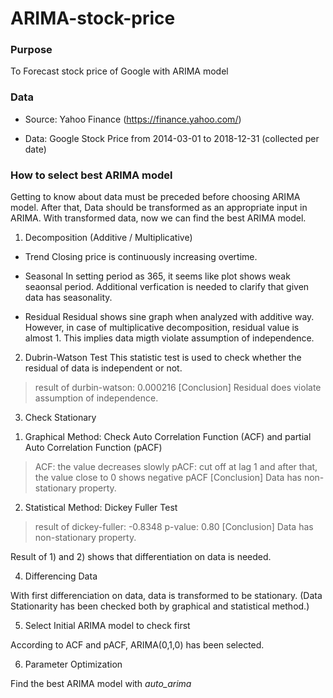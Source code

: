 # ARIMA-stock-price

### Purpose
To Forecast stock price of Google with ARIMA model


### Data

* Source: Yahoo Finance (https://finance.yahoo.com/)

* Data: Google Stock Price from 2014-03-01 to 2018-12-31 (collected per date)


### How to select best ARIMA model

Getting to know about data must be preceded before choosing ARIMA model.
After that, Data should be transformed as an appropriate input in ARIMA. 
With transformed data, now we can find the best ARIMA model.


1. Decomposition (Additive / Multiplicative)

- Trend
Closing price is continuously increasing overtime. 


- Seasonal
In setting period as 365, it seems like plot shows weak seaonsal period. Additional verfication is needed to clarify that given data has seasonality. 

- Residual
Residual shows sine graph when analyzed with additive way. However, in case of multiplicative decomposition, residual value is almost 1. This implies data migth violate assumption of independence. 


2. Dubrin-Watson Test
This statistic test is used to check whether the residual of data is independent or not.

> result of durbin-watson: 0.000216
> [Conclusion] Residual does violate assumption of independence.

3. Check Stationary

1) Graphical Method: Check Auto Correlation Function (ACF) and partial Auto Correlation Function (pACF) 

> ACF: the value decreases slowly
> pACF: cut off at lag 1 and after that, the value close to 0 shows negative pACF
> [Conclusion] Data has non-stationary property.


2) Statistical Method: Dickey Fuller Test

> result of dickey-fuller: -0.8348 
> p-value: 0.80
> [Conclusion] Data has non-stationary property.

Result of 1) and 2) shows that differentiation on data is needed.

4. Differencing Data

With first differenciation on data, data is transformed to be stationary.
(Data Stationarity has been checked both by graphical and statistical method.)

5. Select Initial ARIMA model to check first

According to ACF and pACF, ARIMA(0,1,0) has been selected.

6. Parameter Optimization

Find the best ARIMA model with *auto_arima*
